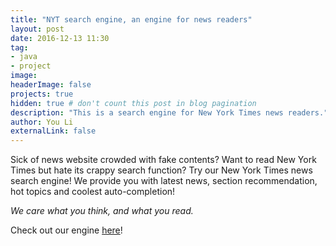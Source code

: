 ```yaml
---
title: "NYT search engine, an engine for news readers"
layout: post
date: 2016-12-13 11:30
tag:
- java
- project
image:
headerImage: false
projects: true
hidden: true # don't count this post in blog pagination
description: "This is a search engine for New York Times news readers."
author: You Li
externalLink: false
---
```


Sick of news website crowded with fake contents? Want to read New York Times but hate its crappy search function? Try our New York Times news search engine! We provide you with latest news, section recommendation, hot topics and coolest auto-completion!

*We care what you think, and what you read.*

Check out our engine <a href="http://newyorktimes.eastus.cloudapp.azure.com/" target="_blank">here</a>!

